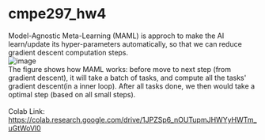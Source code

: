 # cmpe297_hw4

Model-Agnostic Meta-Learning (MAML) is approch to make the AI learn/update its hyper-parameters automatically, so that we can reduce gradient descent computation steps. </br>
![image](https://user-images.githubusercontent.com/32551600/198854725-5a84dd5a-8207-444f-9a67-4130ce9b587a.png) </br>
The figure shows how MAML works: before move to next step (from gradient descent), it will take a batch of tasks, and compute all the tasks' gradient descent(in a inner loop). After all tasks done, we then would take a optimal step (based on all small steps). </br>
</br>
Colab Link: https://colab.research.google.com/drive/1JPZSp6_nOUTupmJHWYyHWTm_uGtWoVl0
